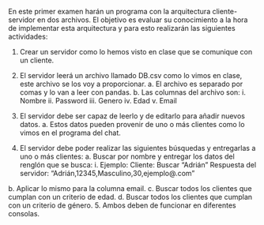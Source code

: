 En este primer examen harán un programa con la arquitectura cliente-servidor en dos archivos. El objetivo es
evaluar su conocimiento a la hora de implementar esta arquitectura y para esto realizarán las siguientes
actividades:
1. Crear un servidor como lo hemos visto en clase que se comunique con un cliente.
2. El servidor leerá un archivo llamado DB.csv como lo vimos en clase, este archivo se los voy a
proporcionar.
a. El archivo es separado por comas y lo van a leer con pandas.
b. Las columnas del archivo son:
i. Nombre
ii. Password
iii. Genero
iv. Edad
v. Email

3. El servidor debe ser capaz de leerlo y de editarlo para añadir nuevos datos.
a. Estos datos pueden provenir de uno o más clientes como lo vimos en el programa del chat.
4. El servidor debe poder realizar las siguientes búsquedas y entregarlas a uno o más clientes:
a. Buscar por nombre y entregar los datos del renglón que se busca:
i. Ejemplo:
Cliente: Buscar “Adrián”
Respuesta del servidor: “Adrián,12345,Masculino,30,ejemplo@.com”

b. Aplicar lo mismo para la columna email.
c. Buscar todos los clientes que cumplan con un criterio de edad.
d. Buscar todos los clientes que cumplan con un criterio de género.
5. Ambos deben de funcionar en diferentes consolas.
